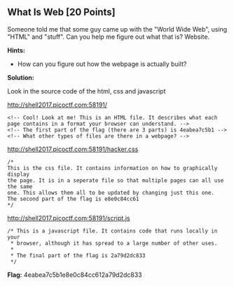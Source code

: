 ## What Is Web [20 Points]

Someone told me that some guy came up with the "World Wide Web", using "HTML" and "stuff". Can you help me figure out what that is? Website.

**Hints:**

- How can you figure out how the webpage is actually built?

**Solution:**

Look in the source code of the html, css and javascript

http://shell2017.picoctf.com:58191/
```
<!-- Cool! Look at me! This is an HTML file. It describes what each page contains in a format your browser can understand. -->
<!-- The first part of the flag (there are 3 parts) is 4eabea7c5b1 -->
<!-- What other types of files are there in a webpage? -->
```

http://shell2017.picoctf.com:58191/hacker.css
```
/*
This is the css file. It contains information on how to graphically display
the page. It is in a seperate file so that multiple pages can all use the same
one. This allows them all to be updated by changing just this one.
The second part of the flag is e8e0c84cc61
*/
```

http://shell2017.picoctf.com:58191/script.js
```
/* This is a javascript file. It contains code that runs locally in your
 * browser, although it has spread to a large number of other uses.
 *
 * The final part of the flag is 2a79d2dc833
 */
```

**Flag:** 4eabea7c5b1e8e0c84cc612a79d2dc833
